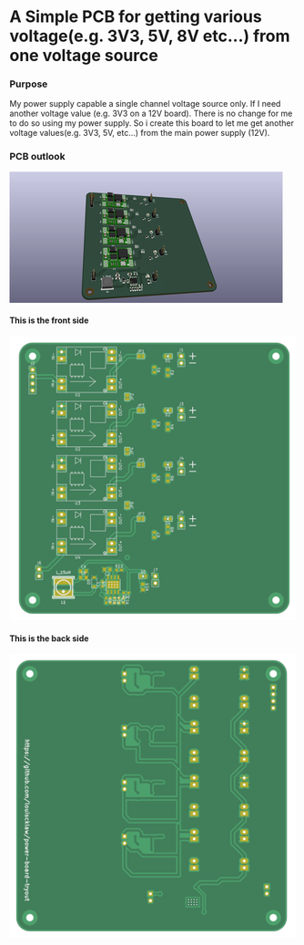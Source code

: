 # A Simple PCB for getting various voltage(e.g. 3V3, 5V, 8V etc...) from one voltage source

### Purpose

My power supply capable a single channel voltage source only. If I need another voltage value (e.g. 3V3 on a 12V board). There is no change for me to do so using my power supply. So i create this board to let me get another voltage values(e.g. 3V3, 5V, etc...) from the main power supply (12V).

### PCB outlook

![step](_documentation/power-board-tryout.png)

####  This is the front side

![step](_documentation/img/populating_1.png)

####  This is the back side

![step](_documentation/img/populating_2.png)
